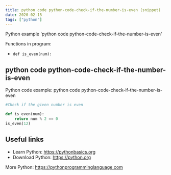 ```yaml
---
title: python code python-code-check-if-the-number-is-even (snippet)
date: 2020-02-15
tags: ["python"]
---
```

Python example 'python code python-code-check-if-the-number-is-even'

Functions in program: 
* `def is_even(num):`

## python code python-code-check-if-the-number-is-even

Python code example: python code python-code-check-if-the-number-is-even

```python
#Check if the given number is even

def is_even(num):
    return num % 2 == 0
is_even(12)


```

## Useful links

- Learn Python: https://pythonbasics.org
- Download Python: https://python.org

More Python: https://pythonprogramminglanguage.com
